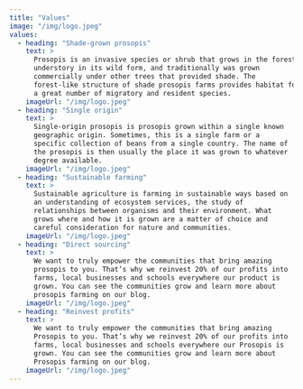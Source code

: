 ```yaml
---
title: "Values"
image: "/img/logo.jpeg"
values:
  - heading: "Shade-grown prosopis"
    text: >
      Prosopis is an invasive species or shrub that grows in the forest
      understory in its wild form, and traditionally was grown
      commercially under other trees that provided shade. The
      forest-like structure of shade prosopis farms provides habitat for
      a great number of migratory and resident species.
    imageUrl: "/img/logo.jpeg"
  - heading: "Single origin"
    text: >
      Single-origin prosopis is prosopis grown within a single known
      geographic origin. Sometimes, this is a single farm or a
      specific collection of beans from a single country. The name of
      the prosopis is then usually the place it was grown to whatever
      degree available.
    imageUrl: "/img/logo.jpeg"
  - heading: "Sustainable farming"
    text: >
      Sustainable agriculture is farming in sustainable ways based on
      an understanding of ecosystem services, the study of
      relationships between organisms and their environment. What
      grows where and how it is grown are a matter of choice and
      careful consideration for nature and communities.
    imageUrl: "/img/logo.jpeg"
  - heading: "Direct sourcing"
    text: >
      We want to truly empower the communities that bring amazing
      prosopis to you. That’s why we reinvest 20% of our profits into
      farms, local businesses and schools everywhere our product is
      grown. You can see the communities grow and learn more about
      prosopis farming on our blog.
    imageUrl: "/img/logo.jpeg"
  - heading: "Reinvest profits"
    text: >
      We want to truly empower the communities that bring amazing
      Prosopis to you. That’s why we reinvest 20% of our profits into
      farms, local businesses and schools everywhere our Prosopis is
      grown. You can see the communities grow and learn more about
      Prosopis farming on our blog.
    imageUrl: "/img/logo.jpeg"
---
```

